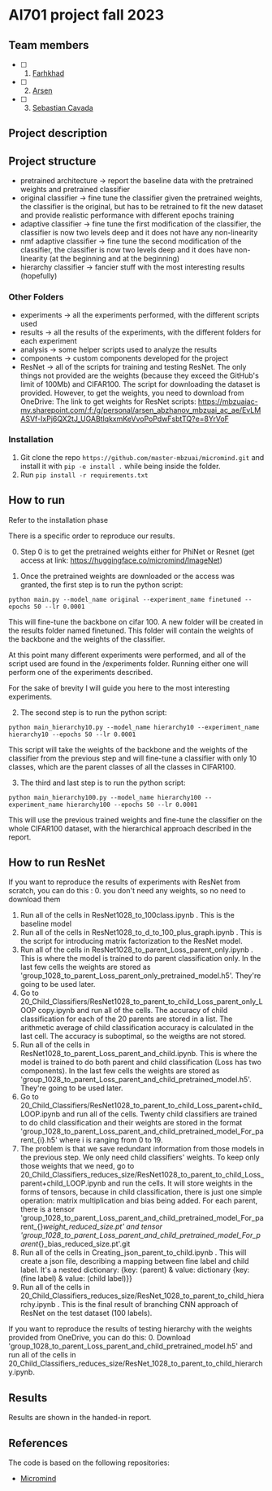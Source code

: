 # AI701 project fall 2023

## Team members
- [ ] 1. [Farhkhad]()
- [ ] 2. [Arsen]()
- [ ] 3. [Sebastian Cavada]()

## Project description

## Project structure

- pretrained architecture -> report the baseline data with the pretrained weights and pretrained classifier
- original classifier -> fine tune the classifier given the pretrained weights, the classifier is the original, but has to be retrained to fit the new dataset and provide realistic performance with different epochs training
- adaptive classifier -> fine tune the first modification of the classifier, the classifier is now two levels deep and it does not have any non-linearity
- nmf adaptive classifier -> fine tune the second modification of the classifier, the classifier is now two levels deep and it does have non-linearity (at the beginning and at the beginning)
- hierarchy classifier -> fancier stuff with the most interesting results (hopefully)

### Other Folders

- experiments -> all the experiments performed, with the different scripts used
- results -> all the results of the experiments, with the different folders for each experiment
- analysis ->  some helper scripts used to analyze the results
- components -> custom components developed for the project
- ResNet -> all of the scripts for training and testing ResNet. The only things not provided are the weights (because they exceed the GitHub's limit of 100Mb) and CIFAR100. The script for downloading the dataset is provided. However, to get the weights, you need to download from OneDrive: The link to get weights for ResNet scripts: https://mbzuaiac-my.sharepoint.com/:f:/g/personal/arsen_abzhanov_mbzuai_ac_ae/EvLMASVf-IxPj6QX2tJ_UGABtlqkxmKeVvoPoPdwFsbtTQ?e=8YrVoF

### Installation 

1. Git clone the repo ```https://github.com/master-mbzuai/micromind.git``` and install it with ```pip -e install .``` while being inside the folder.
2. Run ```pip install -r requirements.txt```

## How to run

Refer to the installation phase

There is a specific order to reproduce our results.

0. Step 0 is to get the pretrained weights either for PhiNet or Resnet (get access at link: https://huggingface.co/micromind/ImageNet)

1. Once the pretrained weights are downloaded or the access was granted, the first step is to run the python script:

```python main.py --model_name original --experiment_name finetuned --epochs 50 --lr 0.0001```

This will fine-tune the backbone on cifar 100. A new folder will be created in the results folder named finetuned. This folder will contain the weights of the backbone and the weights of the classifier.

At this point many different experiments were performed, and all of the script used are found in the /experiments folder. Running either one will perform one of the experiments described.

For the sake of brevity I will guide you here to the most interesting experiments.

2. The second step is to run the python script:

```python main_hierarchy10.py --model_name hierarchy10 --experiment_name hierarchy10 --epochs 50 --lr 0.0001```

This script will take the weights of the backbone and the weights of the classifier from the previous step and will fine-tune a classifier with only 10 classes, which are the parent classes of all the classes in CIFAR100.

3. The third and last step is to run the python script:

```python main_hierarchy100.py --model_name hierarchy100 --experiment_name hierarchy100 --epochs 50 --lr 0.0001```

This will use the previous trained weights and fine-tune the classifier on the whole CIFAR100 dataset, with the hierarchical approach described in the report.

## How to run ResNet
If you want to reproduce the results of experiments with ResNet from scratch, you can do this :
0. you don't need any weights, so no need to download them
1. Run all of the cells in ResNet1028_to_100class.ipynb . This is the baseline model
2. Run all of the cells in ResNet1028_to_d_to_100_plus_graph.ipynb . This is the script for introducing matrix factorization to the ResNet model.
3. Run all of the cells in ResNet1028_to_parent_Loss_parent_only.ipynb . This is where the model is trained to do parent classification only. In the last few cells the weights are stored as 'group_1028_to_parent_Loss_parent_only_pretrained_model.h5'. They're going to be used later.
4. Go to 20_Child_Classifiers/ResNet1028_to_parent_to_child_Loss_parent_only_LOOP copy.ipynb and  run all of the cells. The accuracy of child classification for each of the 20 parents are stored in a list. The arithmetic average of child classification accuracy is calculated in the last cell. The accuracy is suboptimal, so the weigths are not stored.
5. Run all of the cells in ResNet1028_to_parent_Loss_parent_and_child.ipynb. This is where the model is trained to do both parent and child classification (Loss has two components). In the last few cells the weights are stored as 'group_1028_to_parent_Loss_parent_and_child_pretrained_model.h5'. They're going to be used later.
6. Go to 20_Child_Classifiers/ResNet1028_to_parent_to_child_Loss_parent+child_LOOP.ipynb and run all of the cells. Twenty child classifiers are trained to do child classification and their weights are stored in the format 'group_1028_to_parent_Loss_parent_and_child_pretrained_model_For_parent_{i}.h5' where i is ranging from 0 to 19.
7. The problem is that we save redundant information from those models in the previous step. We only need child classifiers' weights. To keep only those weights that we need, go to 20_Child_Classifiers_reduces_size/ResNet1028_to_parent_to_child_Loss_parent+child_LOOP.ipynb and run the cells. It will store weights in the forms of tensors, because in child classification, there is just one simple operation: matrix multiplication and bias being added. For each parent, there is a tensor 'group_1028_to_parent_Loss_parent_and_child_pretrained_model_For_parent_{}_weight_reduced_size.pt' and tensor 'group_1028_to_parent_Loss_parent_and_child_pretrained_model_For_parent_{}_bias_reduced_size.pt'.git
8. Run all of the cells in Creating_json_parent_to_child.ipynb . This will create a json file, describing a mapping between fine label and child label. It's a nested dictionary:
{key: (parent) & value: dictionary {key: (fine label) & value: (child label)}}
9. Run all of the cells in 20_Child_Classifiers_reduces_size/ResNet_1028_to_parent_to_child_hierarchy.ipynb . This is the final result of branching CNN approach of ResNet on the test dataset (100 labels).

If you want to reproduce the results of testing hierarchy with the weights provided from OneDrive, you can do this:
0. Download 'group_1028_to_parent_Loss_parent_and_child_pretrained_model.h5' and run all of the cells in 20_Child_Classifiers_reduces_size/ResNet_1028_to_parent_to_child_hierarchy.ipynb.

## Results

Results are shown in the handed-in report.

## References

The code is based on the following repositories:

- [Micromind](https://github.com/micromind-toolkit/micromind)
